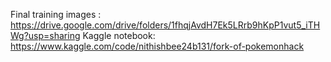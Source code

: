 Final training images : https://drive.google.com/drive/folders/1fhqjAvdH7Ek5LRrb9hKpP1vut5_iTHWg?usp=sharing
Kaggle notebook: https://www.kaggle.com/code/nithishbee24b131/fork-of-pokemonhack

